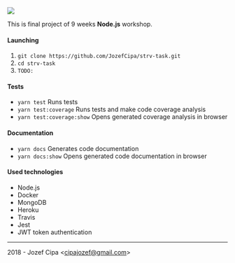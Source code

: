 <img src="https://i.imgur.com/DgwFrC9.png"/>

This is final project of 9 weeks **Node.js** workshop.

#### Launching
1. `git clone https://github.com/JozefCipa/strv-task.git`
2. `cd strv-task`
3. `TODO: `

#### Tests
- `yarn test` Runs tests 
- `yarn test:coverage` Runs tests and make code coverage analysis
- `yarn test:coverage:show` Opens generated coverage analysis in browser

#### Documentation
- `yarn docs` Generates code documentation
- `yarn docs:show` Opens generated code documentation in browser

#### Used technologies
- Node.js
- Docker
- MongoDB
- Heroku
- Travis
- Jest
- JWT token authentication

<hr>
2018 - Jozef Cipa &lt;<a href="mailto:cipajozef@gmail.com">cipajozef@gmail.com</a>&gt;